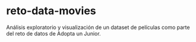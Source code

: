 # reto-data-movies
Análisis exploratorio y visualización de un dataset de películas como parte del reto de datos de Adopta un Junior.
